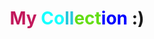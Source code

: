 # <div align='center'><span style="color: #c2185b">My</span><span style="color: #18ffff"> Co<span style='color:#26c6da'>ll</span><span style="color: #64dd17">ect</span><span style="color: blue">ion</span></span> :)
</div> 

